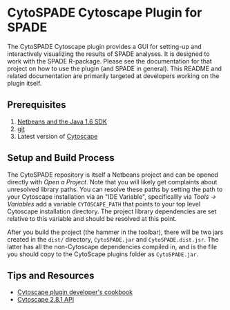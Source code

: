 # CytoSPADE Cytoscape Plugin for SPADE

The CytoSPADE Cytoscape plugin provides a GUI for setting-up and interactively visualizing the results of SPADE analyses. It is designed to work with the SPADE R-package. Please see the documentation for that project on how to use the plugin (and SPADE in general). This README and related documentation are primarily targeted at developers working on the plugin itself.

## Prerequisites
1. [Netbeans and the Java 1.6 SDK](http://www.oracle.com/technetwork/java/javase/downloads/index.html)
1. [git](http://git-scm.com)
1. Latest version of [Cytoscape](http://www.cytoscape.org/download.html)

## Setup and Build Process
The CytoSPADE repository is itself a Netbeans project and can be opened directly with *Open a Project*. Note that you will likely get complaints about unresolved library paths. You can resolve these paths by setting the path to your Cytoscape installation via an "IDE Variable", specificallly via *Tools -> Variables* add a variable `CYTOSCAPE_PATH` that points to your top level Cytoscape installation directory. The project library dependencies are set relative to this variable and should be resolved at this point.

After you build the project (the hammer in the toolbar), there will be two jars created in the `dist/` directory, `CytoSPADE.jar` and `CytoSPADE.dist.jsr`. The latter has all the non-Cytoscape dependencies compiled in, and is the file you should copy to the CytoScape plugins folder as `CytoSPADE.jar`.

## Tips and Resources
* [Cytoscape plugin developer's cookbook](http://cytoscape.wodaklab.org/wiki/plugin_developer_tutorial)
* [Cytoscape 2.8.1 API](http://chianti.ucsd.edu/Cyto-2_8_1/javadoc/overview-summary.html)
